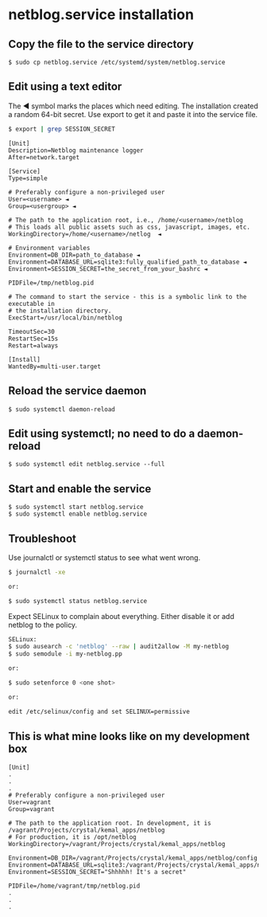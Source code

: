# netblog.service installation

## Copy the file to the service directory
```
$ sudo cp netblog.service /etc/systemd/system/netblog.service
```

## Edit using a text editor
The ◄ symbol marks the places which need editing. The installation created a random
64-bit secret. Use export to get it and paste it into the service file.
```bash
$ export | grep SESSION_SECRET
```

```
[Unit]
Description=Netblog maintenance logger
After=network.target

[Service]
Type=simple

# Preferably configure a non-privileged user
User=<username> ◄
Group=<usergroup> ◄

# The path to the application root, i.e., /home/<username>/netblog
# This loads all public assets such as css, javascript, images, etc.
WorkingDirectory=/home/<username>/netlog  ◄

# Environment variables
Environment=DB_DIR=path_to_database ◄
Environment=DATABASE_URL=sqlite3:fully_qualified_path_to_database ◄
Environment=SESSION_SECRET=the_secret_from_your_bashrc ◄

PIDFile=/tmp/netblog.pid

# The command to start the service - this is a symbolic link to the executable in
# the installation directory.
ExecStart=/usr/local/bin/netblog

TimeoutSec=30
RestartSec=15s
Restart=always

[Install]
WantedBy=multi-user.target

```

## Reload the service daemon
```
$ sudo systemctl daemon-reload
```

## Edit using systemctl; no need to do a daemon-reload
```
$ sudo systemctl edit netblog.service --full
```

## Start and enable the service
```
$ sudo systemctl start netblog.service
$ sudo systemctl enable netblog.service
```

## Troubleshoot
Use journalctl or systemctl status to see what went wrong.
```bash
$ journalctl -xe

or:

$ sudo systemctl status netblog.service
```

Expect SELinux to complain about everything. Either disable it or add netblog
to the policy.
```bash
SELinux:
$ sudo ausearch -c 'netblog' --raw | audit2allow -M my-netblog
$ sudo semodule -i my-netblog.pp

or:

$ sudo setenforce 0 <one shot>

or:

edit /etc/selinux/config and set SELINUX=permissive
```

## This is what mine looks like on my development box
```
[Unit]
.
.
.
# Preferably configure a non-privileged user
User=vagrant
Group=vagrant

# The path to the application root. In development, it is /vagrant/Projects/crystal/kemal_apps/netblog
# For production, it is /opt/netblog
WorkingDirectory=/vagrant/Projects/crystal/kemal_apps/netblog

Environment=DB_DIR=/vagrant/Projects/crystal/kemal_apps/netblog/config
Environment=DATABASE_URL=sqlite3:/vagrant/Projects/crystal/kemal_apps/netblog/config/netlog.db
Environment=SESSION_SECRET="Shhhhh! It's a secret"

PIDFile=/home/vagrant/tmp/netblog.pid
.
.
.
```


